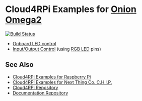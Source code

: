 
Cloud4RPi Examples for [Onion Omega2](https://onion.io/omega2/)
=========================================================================================================================

[![Build Status](https://travis-ci.org/cloud4rpi/omega2-examples.svg?branch=master)](https://travis-ci.org/cloud4rpi/omega2-examples)

* [Onboard LED control](led.py)
* [Input/Output Control](rgb_led.py) (using [RGB LED](https://docs.onion.io/omega2-docs/expansion-dock.html#rgb-led) pins)

## See Also

* [Cloud4RPi Examples for Raspberry Pi](https://github.com/cloud4rpi/raspberrypi-examples)
* [Cloud4RPi Examples for Next Thing Co. C.H.I.P.](https://github.com/cloud4rpi/chip-examples)
* [Cloud4RPi Repository](https://github.com/cloud4rpi/cloud4rpi)
* [Documentation Repository](https://github.com/cloud4rpi/docs)
